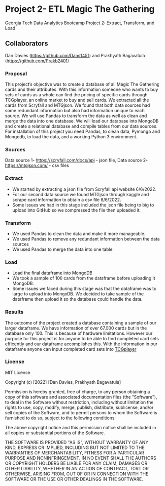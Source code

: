 # Project 2- ETL Magic The Gathering
Georgia Tech Data Analytics Bootcamp Project 2: Extract, Transform, and Load
## Collaborators
Dan Davies (https://github.com/Dans1451)  and Prakhyath Bagavatula (https://github.com/Prakb2401)

### Proposal
This project’s objective was to create a database of all Magic The Gathering cards and their attributes. With this information someone who wants to buy sets of cards as a whole can find the pricing of specific cards through TCGplayer, an online market to buy and sell cards. We extracted all the cards from Scryfall and MTGjson. We found that both data sources had some redundant information but also had information unique to each source. We will use Pandas to transform the data as well as clean and merge the data into one database. We will load our database into MongoDB and create a relational database and compile tables from our data sources. For installation of this project you need Pandas, to clean data, Pymongo and Mongodb, to load the data, and a working Python 3 environment. 

### Sources
Data source 1- https://scryfall.com/docs/api - json file,
Data source 2- https://mtgjson.com/ - csv files

### Extract
* We started by extracting a json file from Scryfall api website 6/6/2022.
* For our second data source we found MTGjson through kaggle and scrape card information to obtain a csv file 6/6/2022.
* Some issues we had in this stage included the json file being to big to upload into GitHub so we compressed the file then uploaded it.

### Transform
* We used Pandas to clean the data and make it more manageable. 
* We used Pandas to remove any redundant information between the data sources
* We used Pandas to merge the data into one table

### Load
* Load the final dataframe into MongoDB 
* We took a sample of 100 cards from the dataframe before uploading it MongoDB.
* Some issues we faced during this stage was that the dataframe was to large to upload into MongoDB. We decided to take sample of the dataframe then upload it so the database could handle the data.

### Results
The outcome of the project created a database containing a sample of our larger dataframe. We have information of over 67,000 cards but in the database only 100. This is because of hardware limitations. However our purpose for this project is for anyone to be able to find completed card sets efficently and our dataframe accomplishes this. With the information in our dataframe anyone can input completed card sets into [TCGplayer](https://www.tcgplayer.com/massentry?_gl=1%2aolor6j%2a_gcl_aw%2aR0NMLjE2NTQ1NTU0NDguQ2p3S0NBand5X2FVQmhBQ0Vpd0EySUhIUUhub0RqeTBVbld0WW8zX1hkQ1N6ZXIwYmZWeThLLWp5Z3gwU2J1ejc4SFE3VjNoYU1waDNCb0N6RUFRQXZEX0J3RQ)

### License
MIT License

Copyright (c) [2022] [Dan Davies, Prakhyath Bagavatula]

Permission is hereby granted, free of charge, to any person obtaining a copy
of this software and associated documentation files (the "Software"), to deal
in the Software without restriction, including without limitation the rights
to use, copy, modify, merge, publish, distribute, sublicense, and/or sell
copies of the Software, and to permit persons to whom the Software is
furnished to do so, subject to the following conditions:

The above copyright notice and this permission notice shall be included in all
copies or substantial portions of the Software.

THE SOFTWARE IS PROVIDED "AS IS", WITHOUT WARRANTY OF ANY KIND, EXPRESS OR
IMPLIED, INCLUDING BUT NOT LIMITED TO THE WARRANTIES OF MERCHANTABILITY,
FITNESS FOR A PARTICULAR PURPOSE AND NONINFRINGEMENT. IN NO EVENT SHALL THE
AUTHORS OR COPYRIGHT HOLDERS BE LIABLE FOR ANY CLAIM, DAMAGES OR OTHER
LIABILITY, WHETHER IN AN ACTION OF CONTRACT, TORT OR OTHERWISE, ARISING FROM,
OUT OF OR IN CONNECTION WITH THE SOFTWARE OR THE USE OR OTHER DEALINGS IN THE
SOFTWARE.



